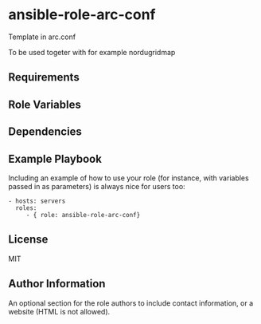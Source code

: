 ansible-role-arc-conf
=========

Template in arc.conf

To be used togeter with for example nordugridmap

Requirements
------------


Role Variables
--------------


Dependencies
------------


Example Playbook
----------------

Including an example of how to use your role (for instance, with variables passed in as parameters) is always nice for users too:

    - hosts: servers
      roles:
         - { role: ansible-role-arc-conf}

License
-------

MIT

Author Information
------------------

An optional section for the role authors to include contact information, or a website (HTML is not allowed).
